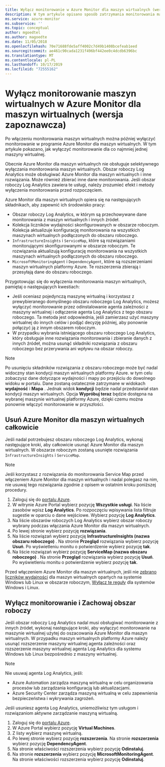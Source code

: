 ```yaml
---
title: Wyłącz monitorowanie w Azure Monitor dla maszyn wirtualnych (wersja zapoznawcza) | Microsoft Docs
description: W tym artykule opisano sposób zatrzymania monitorowania maszyn wirtualnych w programie Azure Monitor dla maszyn wirtualnych.
ms.service: azure-monitor
ms.subservice: ''
ms.topic: conceptual
author: mgoedtel
ms.author: magoedte
ms.date: 11/05/2018
ms.openlocfilehash: 70e71688fde5aff4002c7d49b1408bcefeab1eed
ms.sourcegitcommit: ae461c90cada1231f496bf442ee0c4dcdb6396bc
ms.translationtype: MT
ms.contentlocale: pl-PL
ms.lasthandoff: 10/17/2019
ms.locfileid: "72555162"
---
```

# <a name="disable-monitoring-of-your-vms-in-azure-monitor-for-vms-preview"></a>Wyłącz monitorowanie maszyn wirtualnych w Azure Monitor dla maszyn wirtualnych (wersja zapoznawcza)

Po włączeniu monitorowania maszyn wirtualnych można później wyłączyć monitorowanie w programie Azure Monitor dla maszyn wirtualnych. W tym artykule pokazano, jak wyłączyć monitorowanie dla co najmniej jednej maszyny wirtualnej.  

Obecnie Azure Monitor dla maszyn wirtualnych nie obsługuje selektywnego wyłączania monitorowania maszyn wirtualnych. Obszar roboczy Log Analytics może obsługiwać Azure Monitor dla maszyn wirtualnych i inne rozwiązania. Może również zbierać inne dane monitorowania. Jeśli obszar roboczy Log Analytics zawiera te usługi, należy zrozumieć efekt i metody wyłączenia monitorowania przed rozpoczęciem.

Azure Monitor dla maszyn wirtualnych opiera się na następujących składnikach, aby zapewnić ich środowisko pracy:

* Obszar roboczy Log Analytics, w którym są przechowywane dane monitorowania z maszyn wirtualnych i innych źródeł.
* Kolekcja liczników wydajności skonfigurowanych w obszarze roboczym. Kolekcja aktualizuje konfigurację monitorowania na wszystkich maszynach wirtualnych podłączonych do obszaru roboczego.
* `InfrastructureInsights` i `ServiceMap`, które są rozwiązaniami monitorującymi skonfigurowanymi w obszarze roboczym. Te rozwiązania aktualizują konfigurację monitorowania na wszystkich maszynach wirtualnych podłączonych do obszaru roboczego.
* `MicrosoftMonitoringAgent` i `DependencyAgent`, które są rozszerzeniami maszyn wirtualnych platformy Azure. Te rozszerzenia zbierają i przesyłają dane do obszaru roboczego.

Przygotowując się do wyłączenia monitorowania maszyn wirtualnych, pamiętaj o następujących kwestiach:

* Jeśli oceniasz pojedynczą maszynę wirtualną i korzystasz z prewybieranego domyślnego obszaru roboczego Log Analytics, możesz wyłączyć monitorowanie przez odinstalowanie agenta zależności z maszyny wirtualnej i odłączenie agenta Log Analytics z tego obszaru roboczego. Ta metoda jest odpowiednia, jeśli zamierzasz użyć maszyny wirtualnej do innych celów i podjąć decyzję później, aby ponownie połączyć ją z innym obszarem roboczym.
* W przypadku wybrania istniejącego obszaru roboczego Log Analytics, który obsługuje inne rozwiązania monitorowania i zbieranie danych z innych źródeł, można usunąć składniki rozwiązania z obszaru roboczego bez przerywania ani wpływu na obszar roboczy.  

>[!NOTE]
> Po usunięciu składników rozwiązania z obszaru roboczego może być nadal widoczny stan kondycji maszyn wirtualnych platformy Azure. w tym celu zobaczysz dane dotyczące wydajności i mapy po przejściu do dowolnego widoku w portalu. Dane zostaną ostatecznie zatrzymane w widokach **wydajność** i **Mapa** . Jednak widok **kondycji** będzie nadal przedstawiał stan kondycji maszyn wirtualnych. Opcja **Wypróbuj teraz** będzie dostępna na wybranej maszynie wirtualnej platformy Azure, dzięki czemu można ponownie włączyć monitorowanie w przyszłości.  

## <a name="remove-azure-monitor-for-vms-completely"></a>Usuń Azure Monitor dla maszyn wirtualnych całkowicie

Jeśli nadal potrzebujesz obszaru roboczego Log Analytics, wykonaj następujące kroki, aby całkowicie usunąć Azure Monitor dla maszyn wirtualnych. W obszarze roboczym zostaną usunięte rozwiązania `InfrastructureInsights` i `ServiceMap`.  

>[!NOTE]
>Jeśli korzystasz z rozwiązania do monitorowania Service Map przed włączeniem Azure Monitor dla maszyn wirtualnych i nadal polegasz na nim, nie usuwaj tego rozwiązania zgodnie z opisem w ostatnim kroku poniższej procedury.  
>

1. Zaloguj się do [portalu Azure](https://portal.azure.com).
2. W witrynie Azure Portal wybierz pozycję **Wszystkie usługi**. Na liście zasobów wpisz **Log Analytics**. Po rozpoczęciu wpisywania lista filtruje sugestie w oparciu o dane wejściowe. Wybierz pozycję **Log Analytics**.
3. Na liście obszarów roboczych Log Analytics wybierz obszar roboczy wybrany podczas włączania Azure Monitor dla maszyn wirtualnych.
4. Po lewej stronie wybierz pozycję **rozwiązania**.  
5. Na liście rozwiązań wybierz pozycję **InfrastructureInsights (nazwa obszaru roboczego)** . Na stronie **Przegląd** rozwiązania wybierz pozycję **Usuń**. Po wyświetleniu monitu o potwierdzenie wybierz pozycję **tak**.  
6. Na liście rozwiązań wybierz pozycję **ServiceMap (nazwa obszaru roboczego)** . Na stronie **Przegląd** rozwiązania wybierz pozycję **Usuń**. Po wyświetleniu monitu o potwierdzenie wybierz pozycję **tak**.  

Przed włączeniem Azure Monitor dla maszyn wirtualnych, jeśli nie [zebrano liczników wydajności](vminsights-enable-overview.md#performance-counters-enabled) dla maszyn wirtualnych opartych na systemie Windows lub Linux w obszarze roboczym, [Wyłącz te reguły](../platform/data-sources-performance-counters.md#configuring-performance-counters) dla systemów Windows i Linux.

## <a name="disable-monitoring-and-keep-the-workspace"></a>Wyłącz monitorowanie i Zachowaj obszar roboczy  

Jeśli obszar roboczy Log Analytics nadal musi obsługiwać monitorowanie z innych źródeł, wykonaj następujące kroki, aby wyłączyć monitorowanie na maszynie wirtualnej użytej do oszacowania Azure Monitor dla maszyn wirtualnych. W przypadku maszyn wirtualnych platformy Azure należy usunąć rozszerzenie maszyny wirtualnej agenta zależności oraz rozszerzenie maszyny wirtualnej agenta Log Analytics dla systemu Windows lub Linux bezpośrednio z maszyny wirtualnej. 

>[!NOTE]
>Nie usuwaj agenta Log Analytics, jeśli: 
>
> * Azure Automation zarządza maszyną wirtualną w celu organizowania procesów lub zarządzania konfiguracją lub aktualizacjami. 
> * Azure Security Center zarządza maszyną wirtualną w celu zapewnienia bezpieczeństwa i wykrywania zagrożeń. 
>
> Jeśli usuniesz agenta Log Analytics, uniemożliwisz tym usługom i rozwiązaniom aktywne zarządzanie maszyną wirtualną. 

1. Zaloguj się do [portalu Azure](https://portal.azure.com). 
2. W Azure Portal wybierz pozycję **Virtual Machines**. 
3. Z listy wybierz maszynę wirtualną. 
4. Po lewej stronie wybierz pozycję **rozszerzenia**. Na stronie **rozszerzenia** wybierz pozycję **DependencyAgent**.
5. Na stronie właściwości rozszerzenia wybierz pozycję **Odinstaluj**.
6. Na stronie **rozszerzenia** wybierz pozycję **MicrosoftMonitoringAgent**. Na stronie właściwości rozszerzenia wybierz pozycję **Odinstaluj**.  
